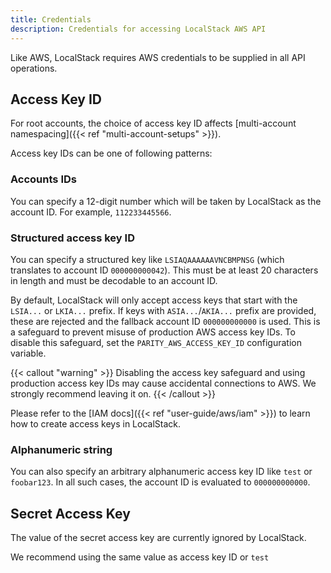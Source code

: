 ```yaml
---
title: Credentials
description: Credentials for accessing LocalStack AWS API
---
```


Like AWS, LocalStack requires AWS credentials to be supplied in all API operations.

## Access Key ID

For root accounts, the choice of access key ID affects [multi-account namespacing]({{< ref "multi-account-setups" >}}).

Access key IDs can be one of following patterns:

### Accounts IDs

You can specify a 12-digit number which will be taken by LocalStack as the account ID.
For example, `112233445566`.

### Structured access key ID

You can specify a structured key like `LSIAQAAAAAAVNCBMPNSG` (which translates to account ID `000000000042`).
This must be at least 20 characters in length and must be decodable to an account ID.

By default, LocalStack will only accept access keys that start with the `LSIA...` or `LKIA...` prefix.
If keys with `ASIA...`/`AKIA...` prefix are provided, these are rejected and the fallback account ID `000000000000` is used.
This is a safeguard to prevent misuse of production AWS access key IDs.
To disable this safeguard, set the `PARITY_AWS_ACCESS_KEY_ID` configuration variable.

{{< callout "warning" >}}
Disabling the access key safeguard and using production access key IDs may cause accidental connections to AWS.
We strongly recommend leaving it on.
{{< /callout >}}

Please refer to the [IAM docs]({{< ref "user-guide/aws/iam" >}}) to learn how to create access keys in LocalStack.

### Alphanumeric string

You can also specify an arbitrary alphanumeric access key ID like `test` or `foobar123`.
In all such cases, the account ID is evaluated to `000000000000`.

## Secret Access Key

The value of the secret access key are currently ignored by LocalStack.

We recommend using the same value as access key ID or `test`
